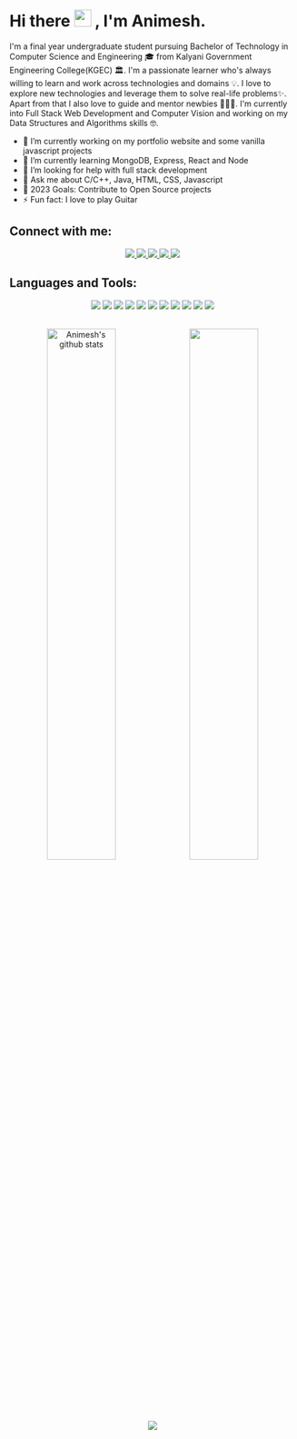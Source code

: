# Hi there  <img src="https://raw.githubusercontent.com/MartinHeinz/MartinHeinz/master/wave.gif" width="30px"> , I'm Animesh. 


I'm a final year undergraduate student pursuing Bachelor of Technology in Computer Science and Engineering 🎓 from Kalyani Government Engineering College(KGEC) 🏛. I'm a passionate learner who's always willing to learn and work across technologies and domains 💡. I love to explore new technologies and leverage them to solve real-life problems✨. Apart from that I also love to guide and mentor newbies 👨🏻‍💻. I'm currently into Full Stack Web Development and Computer Vision and working on my Data Structures and Algorithms skills 🤓.

  - 🔭 I’m currently working on my portfolio website and some vanilla javascript projects
  - 🌱 I’m currently learning MongoDB, Express, React and Node
  - 🤔 I’m looking for help with full stack development
  - 💬 Ask me about C/C++, Java, HTML, CSS, Javascript
  - 🥅 2023 Goals: Contribute to Open Source projects
  - ⚡ Fun fact: I love to play Guitar

  <!--- 👯 I’m looking to collaborate on ... -->
    



## Connect with me: 

<p align = "center">
  <a href ="https://twitter.com/animesh__bhakat">
    <img src = "https://img.shields.io/twitter/follow/animesh__bhakat?label=Twitter&logo=twitter&style=for-the-badge"/>
  </a>
  <a href ="https://www.facebook.com/animesh.bhakat1024">
    <img src = "https://img.shields.io/badge/Facebook-1877F2?style=for-the-badge&logo=facebook&logoColor=white"/>
  </a>
  <a href ="https://www.instagram.com/animesh_bhakat">
    <img src = "https://img.shields.io/badge/Instagram-e95950?style=for-the-badge&logo=instagram&logoColor=white"/>
  </a>
  <a href ="https://www.linkedin.com/in/animeshbhakat/">
    <img src = "https://img.shields.io/badge/LinkedIn-0077B5?style=for-the-badge&logo=linkedin&logoColor=white"/>
  </a>
  <a href ="mailto: contact@animeshbhakat.in">
    <img src = "https://img.shields.io/badge/Gmail-D14836?style=for-the-badge&logo=gmail&logoColor=white"/>
  </a>
</p>


## Languages and Tools:
<p align="center">
<img src="https://img.shields.io/badge/C-1572B6?style=for-the-badge&logo=C&logoColor=white">

<img src="https://img.shields.io/badge/HTML5-E34F26?style=for-the-badge&logo=html5&logoColor=white">
<img src="https://img.shields.io/badge/CSS3-1572B6?style=for-the-badge&logo=css3&logoColor=white">
<img src="https://img.shields.io/badge/JavaScript-F7DF1E?style=for-the-badge&logo=javascript&logoColor=black">
<img src="https://img.shields.io/badge/React-61dbfb?style=for-the-badge&logo=react&logoColor=white">
<img src="https://img.shields.io/badge/Markdown-000000?style=for-the-badge&logo=markdown&logoColor=white">
<img src="https://img.shields.io/badge/Git-F05032?style=for-the-badge&logo=git&logoColor=white">
<img src="https://img.shields.io/badge/GitHub-000000?style=for-the-badge&logo=github&logoColor=white">
<img src="https://img.shields.io/badge/Linux-FCC624?style=for-the-badge&logo=linux&logoColor=black">
<img src="https://img.shields.io/badge/Ubuntu-E95420?style=for-the-badge&logo=ubuntu&logoColor=white">
<img src="https://img.shields.io/badge/Vs_Code-0078D4?style=for-the-badge&logo=visual%20studio%20code&logoColor=white">


<br />
<br />

<p align="center">
<img width="49%" src="https://github-readme-stats.vercel.app/api?username=animeshbhakat&show_icons=true&include_all_commits=true&theme=radical" alt="Animesh's github stats" />

 <img width="49%" src="https://github-readme-streak-stats.herokuapp.com/?user=animeshbhakat&show_icons=true&locale=en&layout=compact&theme=radical&line_height=0" />
</p> 

<p align = "center"> 
<img src="https://activity-graph.herokuapp.com/graph?username=animeshbhakat&theme=redical">
</p> 

